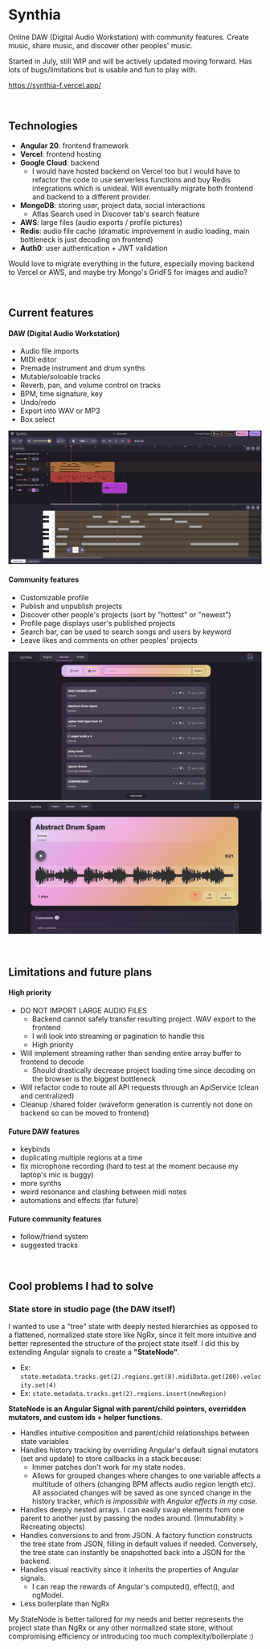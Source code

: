 # Synthia
Online DAW (Digital Audio Workstation) with community features. Create music, share music, and discover other peoples' music.

Started in July, still WIP and will be actively updated moving forward. Has lots of bugs/limitations but is usable and fun to play with.

https://synthia-f.vercel.app/

&nbsp;

## Technologies
* **Angular 20**: frontend framework
* **Vercel**: frontend hosting
* **Google Cloud**: backend
    * I would have hosted backend on Vercel too but I would have to refactor the code to use serverless functions and buy Redis integrations which is unideal. Will eventually migrate both frontend and backend to a different provider.
* **MongoDB**: storing user, project data, social interactions 
    * Atlas Search used in Discover tab's search feature
* **AWS**: large files (audio exports / profile pictures)
* **Redis**: audio file cache (dramatic improvement in audio loading, main bottleneck is just decoding on frontend)
* **Auth0**: user authentication + JWT validation

Would love to migrate everything in the future, especially moving backend to Vercel or AWS, and maybe try Mongo's GridFS for images and audio?

&nbsp;

## Current features
#### DAW (Digital Audio Workstation)
* Audio file imports
* MIDI editor
* Premade instrument and drum synths
* Mutable/soloable tracks
* Reverb, pan, and volume control on tracks 
* BPM, time signature, key
* Undo/redo 
* Export into WAV or MP3
* Box select

![image](/imgs/studio_page.png)

#### Community features
* Customizable profile
* Publish and unpublish projects
* Discover other people's projects (sort by "hottest" or "newest")
* Profile page displays user's published projects
* Search bar, can be used to search songs and users by keyword
* Leave likes and comments on other peoples' projects

![image](/imgs/discover_page.png)
![image](/imgs/released_track.png)

&nbsp;

## Limitations and future plans
#### High priority
* DO NOT IMPORT LARGE AUDIO FILES 
	* Backend cannot safely transfer resulting project .WAV export to the frontend
    * I will look into streaming or pagination to handle this
    * High priority
* Will implement streaming rather than sending entire array buffer to frontend to decode
    * Should drastically decrease project loading time since decoding on the browser is the biggest bottleneck
* Will refactor code to route all API requests through an ApiService (clean and centralized)
* Cleanup /shared folder (waveform generation is currently not done on backend so can be moved to frontend)
#### Future DAW features
* keybinds
* duplicating multiple regions at a time
* fix microphone recording (hard to test at the moment because my laptop's mic is buggy)
* more synths
* weird resonance and clashing between midi notes
* automations and effects (far future)
#### Future community features
* follow/friend system
* suggested tracks

&nbsp;

## Cool problems I had to solve
### State store in studio page (the DAW itself)

I wanted to use a "tree" state with deeply nested hierarchies as opposed to a flattened, normalized state store like NgRx, since it felt more intuitive and better represented the structure of the project state itself. I did this by extending Angular signals to create a **"StateNode"**.

* Ex: ```state.metadata.tracks.get(2).regions.get(8).midiData.get(200).velocity.set(4)```
* Ex: ```state.metadata.tracks.get(2).regions.insert(newRegion)```

**StateNode is an Angular Signal with parent/child pointers, overridden mutators, and custom ids + helper functions.**
* Handles intuitive composition and parent/child relationships between state variables
* Handles history tracking by overriding Angular's default signal mutators (set and update) to store callbacks in a stack because:
    * Immer patches don't work for my state nodes. 
    * Allows for grouped changes where changes to one variable affects a multitude of others (changing BPM affects audio region length etc). All associated changes will be saved as one synced change in the history tracker, *which is impossible with Angular effects in my case*.
* Handles deeply nested arrays. I can easily swap elements from one parent to another just by passing the nodes around. (Immutability > Recreating objects)
* Handles conversions to and from JSON. A factory function constructs the tree state from JSON, filling in default values if needed. Conversely, the tree state can instantly be snapshotted back into a JSON for the backend.
* Handles visual reactivity since  it inherits the properties of Angular signals.
    * I can reap the rewards of Angular's computed(), effect(), and ngModel.
* Less boilerplate than NgRx

My StateNode is better tailored for my needs and better represents the project state than NgRx or any other normalized state store, without compromising efficiency or introducing too much complexity/boilerplate :)
